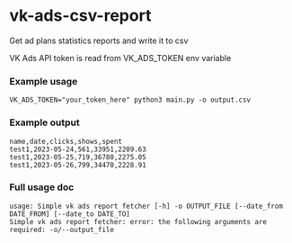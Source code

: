 # vk-ads-csv-report
Get ad plans statistics reports and write it to csv

VK Ads API token is read from VK_ADS_TOKEN env variable

### Example usage

```
VK_ADS_TOKEN="your_token_here" python3 main.py -o output.csv
```

### Example output

```csv
name,date,clicks,shows,spent
test1,2023-05-24,561,33951,2209.63
test1,2023-05-25,719,36780,2275.05
test1,2023-05-26,799,34470,2228.91
```

### Full usage doc

```
usage: Simple vk ads report fetcher [-h] -o OUTPUT_FILE [--date_from DATE_FROM] [--date_to DATE_TO]
Simple vk ads report fetcher: error: the following arguments are required: -o/--output_file
```
